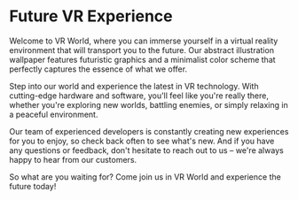 <!--
Write me markdown content of website with wallpaper:

"An abstract illustration of a virtual reality environment, with futuristic graphics and a minimalist color scheme."

The header of the page should not be copy of the text but rather a real content of the website which is using this wallpaper.
-->

<!--font:Open Sans-->

# Future VR Experience

Welcome to VR World, where you can immerse yourself in a virtual reality environment that will transport you to the future. Our abstract illustration wallpaper features futuristic graphics and a minimalist color scheme that perfectly captures the essence of what we offer.

Step into our world and experience the latest in VR technology. With cutting-edge hardware and software, you'll feel like you're really there, whether you're exploring new worlds, battling enemies, or simply relaxing in a peaceful environment.

Our team of experienced developers is constantly creating new experiences for you to enjoy, so check back often to see what's new. And if you have any questions or feedback, don't hesitate to reach out to us – we're always happy to hear from our customers.

So what are you waiting for? Come join us in VR World and experience the future today!

